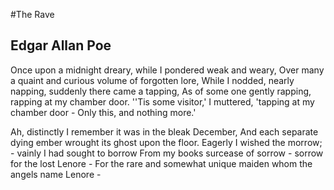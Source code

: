 #The Rave
## Edgar Allan Poe

Once upon a midnight dreary, while I pondered weak and weary,
Over many a quaint and curious volume of forgotten lore,
While I nodded, nearly napping, suddenly there came a tapping,
As of some one gently rapping, rapping at my chamber door.
''Tis some visitor,' I muttered, 'tapping at my chamber door -
Only this, and nothing more.'

Ah, distinctly I remember it was in the bleak December,
And each separate dying ember wrought its ghost upon the floor.
Eagerly I wished the morrow; - vainly I had sought to borrow
From my books surcease of sorrow - sorrow for the lost Lenore -
For the rare and somewhat unique maiden whom the angels name Lenore -